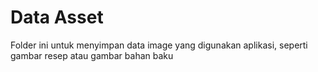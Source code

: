 # Data Asset

Folder ini untuk menyimpan data image yang digunakan aplikasi, seperti gambar resep atau gambar bahan baku